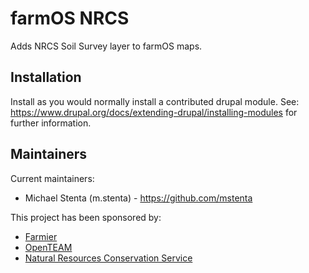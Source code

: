 # farmOS NRCS

Adds NRCS Soil Survey layer to farmOS maps.

## Installation

Install as you would normally install a contributed drupal module. See:
https://www.drupal.org/docs/extending-drupal/installing-modules for further
information.

## Maintainers

Current maintainers:
* Michael Stenta (m.stenta) - https://github.com/mstenta

This project has been sponsored by:
* [Farmier](https://farmier.com)
* [OpenTEAM](https://openteam.community)
* [Natural Resources Conservation Service](https://www.nrcs.usda.gov)
